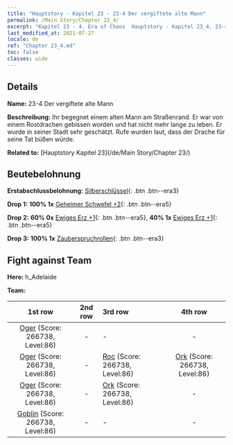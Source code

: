 ```yaml
---
title: "Hauptstory - Kapitel 23 - 23-4 Der vergiftete alte Mann"
permalink: /Main Story/Chapter 23_4/
excerpt: "Kapitel 23 - 4. Era of Chaos  Hauptstory - Kapitel 23_4. 23-4 Der vergiftete alte Mann"
last_modified_at: 2021-07-27
locale: de
ref: "Chapter 23_4.md"
toc: false
classes: wide
---
```


## Details

 **Name:** 23-4 Der vergiftete alte Mann

 **Beschreibung:** Ihr begegnet einem alten Mann am Straßenrand. Er war von einem Rostdrachen gebissen worden und hat nicht mehr lange zu leben. Er wurde in seiner Stadt sehr geschätzt. Rufe wurden laut, dass der Drache für seine Tat büßen würde.

 **Related to:** [Hauptstory Kapitel 23](/de/Main Story/Chapter 23/)

## Beutebelohnung

 **Erstabschlussbelohnung:** [Silberschlüssel](/ItemsDE/con_693/){: .btn .btn--era3}

 **Drop 1:** **100% 1x** [Geheimer Schwefel +2](/ItemsDE/mat_78/){: .btn .btn--era5}

 **Drop 2:** **60% 0x** [Ewiges Erz +1](/ItemsDE/mat_68/){: .btn .btn--era5}, **40% 1x** [Ewiges Erz +1](/ItemsDE/mat_68/){: .btn .btn--era5}

 **Drop 3:** **100% 1x** [Zauberspruchrollen](/ItemsDE/con_694/){: .btn .btn--era3}


## Fight against Team
 **Hero:** h_Adelaide

 **Team:**


  | 1st row | 2nd row | 3rd row | 4th row |
  |:----:|:----:|:----|:----:|
  | [Oger](/de/units/Ogre/) (Score: 266738, Level:86)  | - | - | - |
  | [Oger](/de/units/Ogre/) (Score: 266738, Level:86)  | - | [Roc](/de/units/Roc/) (Score: 266738, Level:86)  | [Ork](/de/units/Orc/) (Score: 266738, Level:86)  |
  | [Oger](/de/units/Ogre/) (Score: 266738, Level:86)  | - | [Ork](/de/units/Orc/) (Score: 266738, Level:86)  | - |
  | [Goblin](/de/units/Goblin/) (Score: 266738, Level:86)  | - | - | - |


